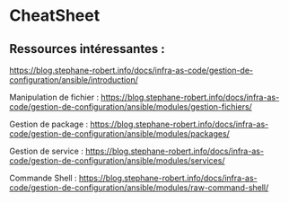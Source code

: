 # CheatSheet


## Ressources intéressantes :

https://blog.stephane-robert.info/docs/infra-as-code/gestion-de-configuration/ansible/introduction/


Manipulation de fichier : 
https://blog.stephane-robert.info/docs/infra-as-code/gestion-de-configuration/ansible/modules/gestion-fichiers/

Gestion de package : 
https://blog.stephane-robert.info/docs/infra-as-code/gestion-de-configuration/ansible/modules/packages/

Gestion de service : 
https://blog.stephane-robert.info/docs/infra-as-code/gestion-de-configuration/ansible/modules/services/

Commande Shell :
https://blog.stephane-robert.info/docs/infra-as-code/gestion-de-configuration/ansible/modules/raw-command-shell/

